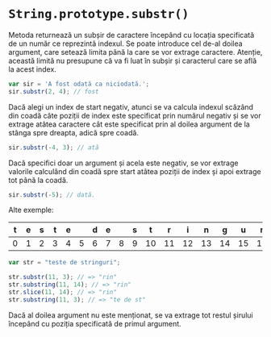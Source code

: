 # `String.prototype.substr()`

Metoda returnează un subșir de caractere începând cu locația specificată de un număr ce reprezintă indexul. Se poate introduce cel de-al doilea argument, care setează limita până la care se vor extrage caractere. Atenție, această limită nu presupune că va fi luat în subșir și caracterul care se află la acest index.

```javascript
var sir = 'A fost odată ca niciodată.';
sir.substr(2, 4); // fost
```

Dacă alegi un index de start negativ, atunci se va calcula indexul scăzând din coadă câte poziții de index este specificat prin numărul negativ și se vor extrage atâtea caractere cât este specificat prin al doilea argument de la stânga spre dreapta, adică spre coadă.

```javascript
sir.substr(-4, 3); // ată
```

Dacă specifici doar un argument și acela este negativ, se vor extrage valorile calculând din coadă spre start atâtea poziții de index și apoi extrage tot până la coadă.

```javascript
sir.substr(-5); // dată.
```

Alte exemple:

| t | e | s | t | e |   | d | e |   | s | t | r | i | n | g | u | r | i |
|:-:|:-:|:-:|:-:|:-:|:-:|:-:|:-:|:-:|:-:|:-:|:-:|:-:|:-:|:-:|:-:|:-:|:-:|
| 0 | 1 | 2 | 3 | 4 | 5 | 6 | 7 | 8 | 9 | 10 | 11 | 12 | 13 | 14 | 15 | 16 | 17 |


```javascript
var str = "teste de stringuri";

str.substr(11, 3); // => "rin"
str.substring(11, 14); // => "rin"
str.slice(11, 14); // => "rin"
str.substring(11, 3); // => "te de st"
```

Dacă al doilea argument nu este menționat, se va extrage tot restul șirului începând cu poziția specificată de primul argument.
